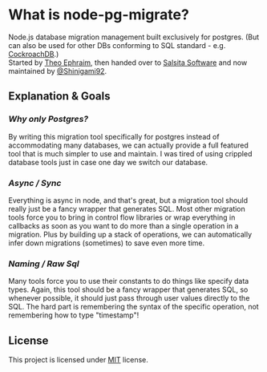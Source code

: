 # What is node-pg-migrate?

Node.js database migration management built exclusively for postgres. (But can also be used for other DBs conforming to SQL standard - e.g. [CockroachDB](https://github.com/cockroachdb/cockroach).)  
Started by [Theo Ephraim](https://github.com/theoephraim/), then handed over to [Salsita Software](https://www.salsitasoft.com/) and now maintained by [@Shinigami92](https://github.com/Shinigami92).

## Explanation & Goals

### _Why only Postgres?_

By writing this migration tool specifically for postgres instead of accommodating many databases, we can actually provide a full featured tool that is much simpler to use and maintain. I was tired of using crippled database tools just in case one day we switch our database.

### _Async / Sync_

Everything is async in node, and that's great, but a migration tool should really just be a fancy wrapper that generates SQL. Most other migration tools force you to bring in control flow libraries or wrap everything in callbacks as soon as you want to do more than a single operation in a migration. Plus by building up a stack of operations, we can automatically infer down migrations (sometimes) to save even more time.

### _Naming / Raw Sql_

Many tools force you to use their constants to do things like specify data types. Again, this tool should be a fancy wrapper that generates SQL, so whenever possible, it should just pass through user values directly to the SQL. The hard part is remembering the syntax of the specific operation, not remembering how to type "timestamp"!

## License

This project is licensed under [MIT](https://github.com/salsita/node-pg-migrate/blob/main/LICENSE) license.
